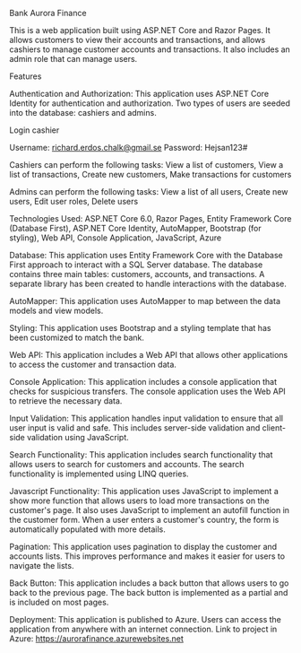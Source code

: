 Bank Aurora Finance


This is a web application built using ASP.NET Core and Razor Pages. It allows customers to view their accounts and transactions, and allows cashiers to manage customer accounts and transactions. It also includes an admin role that can manage users.



Features

Authentication and Authorization: This application uses ASP.NET Core Identity for authentication and authorization. Two types of users are seeded into the database: cashiers and admins.


Login cashier 

Username: richard.erdos.chalk@gmail.se
Password: Hejsan123#

Cashiers can perform the following tasks: View a list of customers, View a list of transactions, Create new customers, Make transactions for customers


Admins can perform the following tasks: View a list of all users, Create new users, Edit user roles, Delete users




Technologies Used: ASP.NET Core 6.0, Razor Pages, Entity Framework Core (Database First), ASP.NET Core Identity, AutoMapper, Bootstrap (for styling), Web API, Console Application, JavaScript, Azure




Database: This application uses Entity Framework Core with the Database First approach to interact with a SQL Server database. The database contains three main tables: customers, accounts, and transactions. A separate library has been created to handle interactions with the database.



AutoMapper: This application uses AutoMapper to map between the data models and view models.



Styling: This application uses Bootstrap and a styling template that has been customized to match the bank.



Web API: This application includes a Web API that allows other applications to access the customer and transaction data.



Console Application: This application includes a console application that checks for suspicious transfers. The console application uses the Web API to retrieve the necessary data.



Input Validation: This application handles input validation to ensure that all user input is valid and safe. This includes server-side validation and client-side validation using JavaScript.



Search Functionality: This application includes search functionality that allows users to search for customers and accounts. The search functionality is implemented using LINQ queries.



Javascript Functionality: This application uses JavaScript to implement a show more function that allows users to load more transactions on the customer's page. 
It also uses JavaScript to implement an autofill function in the customer form. When a user enters a customer's country, the form is automatically populated with more details.



Pagination: This application uses pagination to display the customer and accounts lists. This improves performance and makes it easier for users to navigate the lists.



Back Button: This application includes a back button that allows users to go back to the previous page. The back button is implemented as a partial and is included on most pages.



Deployment: This application is published to Azure. Users can access the application from anywhere with an internet connection.
Link to project in Azure: https://aurorafinance.azurewebsites.net



















